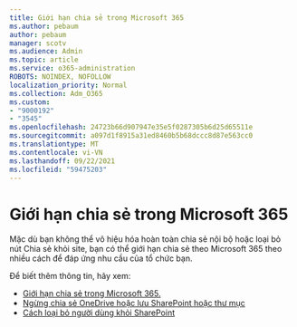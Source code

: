 ```yaml
---
title: Giới hạn chia sẻ trong Microsoft 365
ms.author: pebaum
author: pebaum
manager: scotv
ms.audience: Admin
ms.topic: article
ms.service: o365-administration
ROBOTS: NOINDEX, NOFOLLOW
localization_priority: Normal
ms.collection: Adm_O365
ms.custom:
- "9000192"
- "3545"
ms.openlocfilehash: 24723b66d907947e35e5f0287305b6d25d65511e
ms.sourcegitcommit: a097d1f8915a31ed8460b5b68dccc8d87e563cc0
ms.translationtype: MT
ms.contentlocale: vi-VN
ms.lasthandoff: 09/22/2021
ms.locfileid: "59475203"
---
```

# <a name="limit-sharing-in-microsoft-365"></a>Giới hạn chia sẻ trong Microsoft 365

Mặc dù bạn không thể vô hiệu hóa hoàn toàn chia sẻ nội bộ hoặc loại bỏ nút Chia sẻ khỏi site, bạn có thể giới hạn chia sẻ theo Microsoft 365 theo nhiều cách để đáp ứng nhu cầu của tổ chức bạn. 

Để biết thêm thông tin, hãy xem:

- [Giới hạn chia sẻ trong Microsoft 365.](https://docs.microsoft.com/Office365/Enterprise/microsoft-365-limit-sharing)
- [Ngừng chia sẻ OneDrive hoặc lưu SharePoint hoặc thư mục](https://support.office.com/article/stop-sharing-onedrive-or-sharepoint-files-or-folders-or-change-permissions-0a36470f-d7fe-40a0-bd74-0ac6c1e13323)
- [Cách loại bỏ người dùng khỏi SharePoint](https://docs.microsoft.com/sharepoint/remove-users)